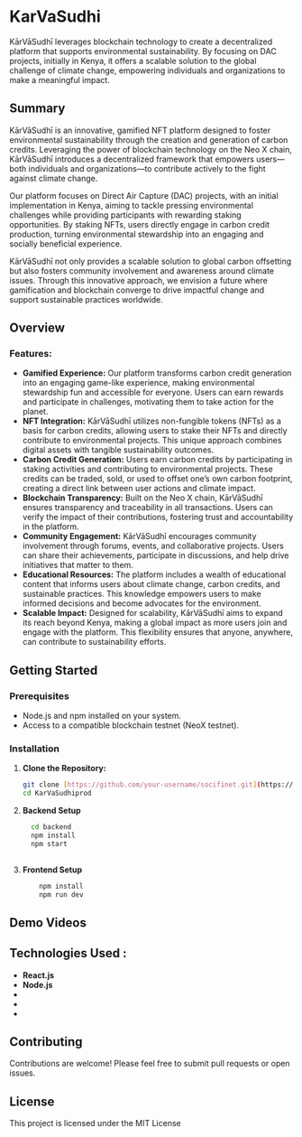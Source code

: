 # KarVaSudhi

KārVāSudhī leverages blockchain technology to create a decentralized platform that supports environmental sustainability. By focusing on DAC projects, initially in Kenya, it offers a scalable solution to the global challenge of climate change, empowering individuals and organizations to make a meaningful impact.

## Summary

KārVāSudhī is an innovative, gamified NFT platform designed to foster environmental sustainability through the creation and generation of carbon credits. Leveraging the power of blockchain technology on the Neo X chain, KārVāSudhī introduces a decentralized framework that empowers users—both individuals and organizations—to contribute actively to the fight against climate change.

Our platform focuses on Direct Air Capture (DAC) projects, with an initial implementation in Kenya, aiming to tackle pressing environmental challenges while providing participants with rewarding staking opportunities. By staking NFTs, users directly engage in carbon credit production, turning environmental stewardship into an engaging and socially beneficial experience.

KārVāSudhī not only provides a scalable solution to global carbon offsetting but also fosters community involvement and awareness around climate issues. Through this innovative approach, we envision a future where gamification and blockchain converge to drive impactful change and support sustainable practices worldwide.

## Overview

### Features:
- **Gamified Experience:** Our platform transforms carbon credit generation into an engaging game-like experience, making environmental stewardship fun and accessible for everyone. Users can earn rewards and participate in challenges, motivating them to take action for the planet.
- **NFT Integration:** KārVāSudhī utilizes non-fungible tokens (NFTs) as a basis for carbon credits, allowing users to stake their NFTs and directly contribute to environmental projects. This unique approach combines digital assets with tangible sustainability outcomes.
- **Carbon Credit Generation:** Users earn carbon credits by participating in staking activities and contributing to environmental projects. These credits can be traded, sold, or used to offset one’s own carbon footprint, creating a direct link between user actions and climate impact.
- **Blockchain Transparency:** Built on the Neo X chain, KārVāSudhī ensures transparency and traceability in all transactions. Users can verify the impact of their contributions, fostering trust and accountability in the platform.
- **Community Engagement:** KārVāSudhī encourages community involvement through forums, events, and collaborative projects. Users can share their achievements, participate in discussions, and help drive initiatives that matter to them.
- **Educational Resources:** The platform includes a wealth of educational content that informs users about climate change, carbon credits, and sustainable practices. This knowledge empowers users to make informed decisions and become advocates for the environment.
- **Scalable Impact:** Designed for scalability, KārVāSudhī aims to expand its reach beyond Kenya, making a global impact as more users join and engage with the platform. This flexibility ensures that anyone, anywhere, can contribute to sustainability efforts.

## Getting Started

### Prerequisites
- Node.js and npm installed on your system.
- Access to a compatible blockchain testnet (NeoX testnet).

### Installation

1. **Clone the Repository:**
   ```bash
   git clone [https://github.com/your-username/socifinet.git](https://github.com/anshugarg401/KarVaSudhiprod/tree/KarVaSudhi_Brian)
   cd KarVaSudhiprod

2. **Backend Setup**
   ```bash
     cd backend
     npm install
     npm start
     
3. **Frontend Setup**
   ```bash
       npm install
       npm run dev
   
## Demo Videos



## Technologies Used :

- **React.js**
- **Node.js**
- 
- 
- 

## Contributing
  Contributions are welcome! Please feel free to submit pull requests or open issues.

## License
This project is licensed under the MIT License
